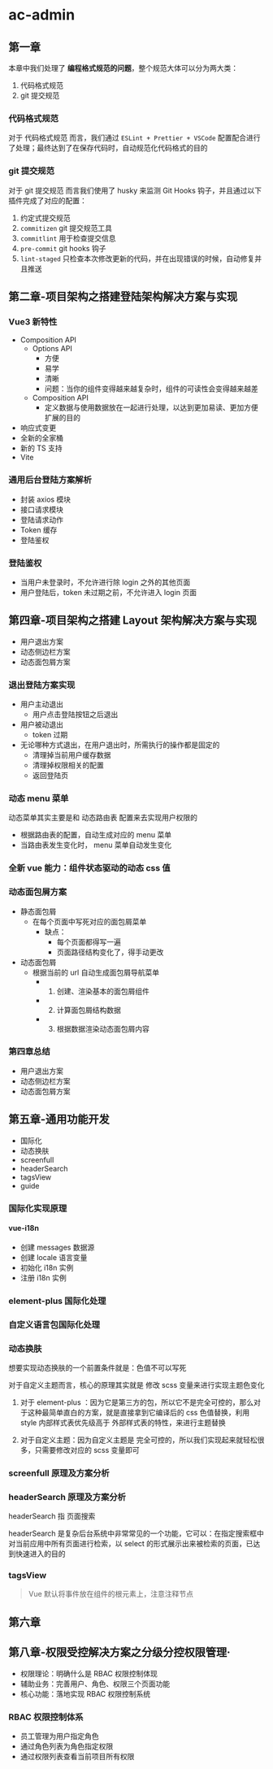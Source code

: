 # ac-admin

## 第一章

本章中我们处理了 **编程格式规范的问题**，整个规范大体可以分为两大类：

1. 代码格式规范
2. git 提交规范

### 代码格式规范

对于 代码格式规范 而言，我们通过 `ESLint + Prettier + VSCode` 配置配合进行了处理；最终达到了在保存代码时，自动规范化代码格式的目的

### git 提交规范

对于 git 提交规范 而言我们使用了 husky 来监测 Git Hooks 钩子，并且通过以下插件完成了对应的配置：

1. 约定式提交规范
2. `commitizen` git 提交规范工具
3. `commitlint` 用于检查提交信息
4. `pre-commit` git hooks 钩子
5. `lint-staged` 只检查本次修改更新的代码，并在出现错误的时候，自动修复并且推送

## 第二章-项目架构之搭建登陆架构解决方案与实现

### Vue3 新特性

- Composition API
  - Options API
    - 方便
    - 易学
    - 清晰
    - 问题：当你的组件变得越来越复杂时，组件的可读性会变得越来越差
  - Composition API
    - 定义数据与使用数据放在一起进行处理，以达到更加易读、更加方便扩展的目的
- 响应式变更
- 全新的全家桶
- 新的 TS 支持
- Vite

### 通用后台登陆方案解析

- 封装 axios 模块
- 接口请求模块
- 登陆请求动作
- Token 缓存
- 登陆鉴权

### 登陆鉴权

- 当用户未登录时，不允许进行除 login 之外的其他页面
- 用户登陆后，token 未过期之前，不允许进入 login 页面

## 第四章-项目架构之搭建 Layout 架构解决方案与实现

- 用户退出方案
- 动态侧边栏方案
- 动态面包屑方案

### 退出登陆方案实现

- 用户主动退出
  - 用户点击登陆按钮之后退出
- 用户被动退出
  - token 过期
- 无论哪种方式退出，在用户退出时，所需执行的操作都是固定的
  - 清理掉当前用户缓存数据
  - 清理掉权限相关的配置
  - 返回登陆页

### 动态 menu 菜单

动态菜单其实主要是和 动态路由表 配置来去实现用户权限的

- 根据路由表的配置，自动生成对应的 menu 菜单
- 当路由表发生变化时， menu 菜单自动发生变化

### 全新 vue 能力：组件状态驱动的动态 css 值

### 动态面包屑方案

- 静态面包屑
  - 在每个页面中写死对应的面包屑菜单
    - 缺点：
      - 每个页面都得写一遍
      - 页面路径结构变化了，得手动更改
- 动态面包屑
  - 根据当前的 url 自动生成面包屑导航菜单
    - 1. 创建、渲染基本的面包屑组件
    - 2. 计算面包屑结构数据
    - 3. 根据数据渲染动态面包屑内容

### 第四章总结

- 用户退出方案
- 动态侧边栏方案
- 动态面包屑方案

## 第五章-通用功能开发

- 国际化
- 动态换肤
- screenfull
- headerSearch
- tagsView
- guide

### 国际化实现原理

#### vue-i18n

- 创建 messages 数据源
- 创建 locale 语言变量
- 初始化 i18n 实例
- 注册 i18n 实例

### element-plus 国际化处理

### 自定义语言包国际化处理

### 动态换肤

想要实现动态换肤的一个前置条件就是：色值不可以写死

对于自定义主题而言，核心的原理其实就是 修改 scss 变量来进行实现主题色变化

1. 对于 element-plus ：因为它是第三方的包，所以它不是完全可控的，那么对于这种最简单直白的方案，就是直接拿到它编译后的 css 色值替换，利用 style 内部样式表优先级高于 外部样式表的特性，来进行主题替换

2. 对于自定义主题：因为自定义主题是 完全可控的，所以我们实现起来就轻松很多，只需要修改对应的 scss 变量即可

### screenfull 原理及方案分析

### headerSearch 原理及方案分析

headerSearch 指 页面搜索

headerSearch 是复杂后台系统中非常常见的一个功能，它可以：在指定搜索框中对当前应用中所有页面进行检索，以 select 的形式展示出来被检索的页面，已达到快速进入的目的

### tagsView

> Vue 默认将事件放在组件的根元素上，注意注释节点

## 第六章

## 第八章-权限受控解决方案之分级分控权限管理·

- 权限理论：明确什么是 RBAC 权限控制体现
- 辅助业务：完善用户、角色、权限三个页面功能
- 核心功能：落地实现 RBAC 权限控制系统

### RBAC 权限控制体系

- 员工管理为用户指定角色
- 通过角色列表为角色指定权限
- 通过权限列表查看当前项目所有权限
